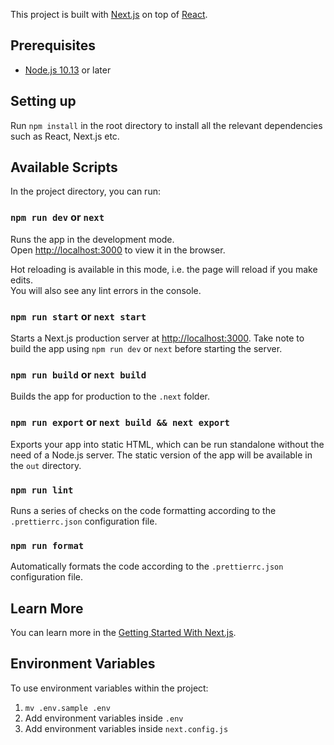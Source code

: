 This project is built with [Next.js](https://nextjs.org/) on top of [React](https://reactjs.org/).

## Prerequisites
- [Node.js 10.13](https://nodejs.org/en/) or later

## Setting up

Run `npm install` in the root directory to install all the relevant dependencies such as React, Next.js etc.   

## Available Scripts

In the project directory, you can run:

### `npm run dev` or `next`

Runs the app in the development mode.<br />
Open [http://localhost:3000](http://localhost:3000) to view it in the browser.

Hot reloading is available in this mode, i.e. the page will reload if you make edits.<br />
You will also see any lint errors in the console.

### `npm run start` or `next start`

Starts a Next.js production server at [http://localhost:3000](http://localhost:3000). Take note to build the app using `npm run dev` or `next` before starting the server.<br />

### `npm run build` or `next build`

Builds the app for production to the `.next` folder.<br />

### `npm run export` or `next build && next export`

Exports your app into static HTML, which can be run standalone without the need of a Node.js server. The static version of the app will be available in the `out` directory.

### `npm run lint`

Runs a series of checks on the code formatting according to the `.prettierrc.json` configuration file. 

### `npm run format`

Automatically formats the code according to the `.prettierrc.json` configuration file.

## Learn More

You can learn more in the [Getting Started With Next.js](https://nextjs.org/docs/getting-started).

## Environment Variables 
To use environment variables within the project:
1. `mv .env.sample .env`
2. Add environment variables inside `.env` 
3. Add environment variables inside `next.config.js`
